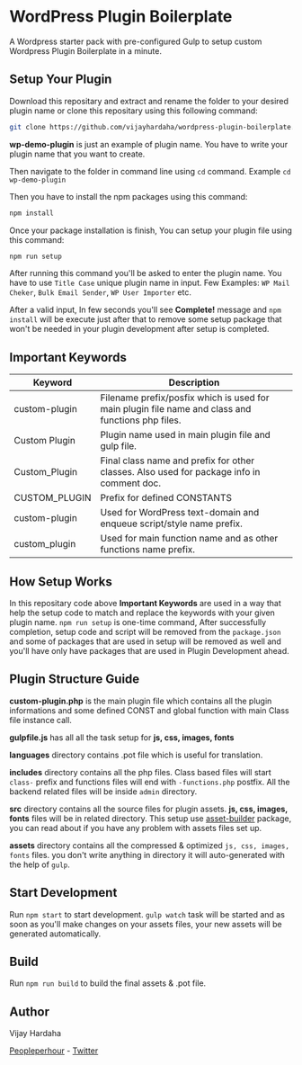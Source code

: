 # WordPress Plugin Boilerplate
A Wordpress starter pack with pre-configured Gulp to setup custom Wordpress Plugin Boilerplate in a minute.

## Setup Your Plugin

Download this repositary and extract and rename the folder to your desired plugin name or clone this repositary using this following command:

```bash
git clone https://github.com/vijayhardaha/wordpress-plugin-boilerplate.git wp-demo-plugin
```
**wp-demo-plugin** is just an example of plugin name. You have to write your plugin name that you want to create.

Then navigate to the folder in command line using `cd` command. Example `cd wp-demo-plugin`

Then you have to install the npm packages using this command:

```bash
npm install
```

Once your package installation is finish, You can setup your plugin file using this command:

```bash
npm run setup
```

After running this command you'll be asked to enter the plugin name. You have to use `Title Case` unique plugin name in input.
Few Examples: `WP Mail Cheker`, `Bulk Email Sender`, `WP User Importer` etc.

After a valid input, In few seconds you'll see **Complete!** message and `npm install` will be execute just after that to remove some setup package that won't be needed in your plugin development after setup is completed.

## Important Keywords

Keyword | Description
---|---
custom-plugin | Filename prefix/posfix which is used for main plugin file name and class and functions php files.
Custom Plugin | Plugin name used in main plugin file and gulp file.
Custom_Plugin | Final class name and prefix for other classes. Also used for package info in comment doc. 
CUSTOM_PLUGIN | Prefix for defined CONSTANTS
custom-plugin | Used for WordPress text-domain and enqueue script/style name prefix.
custom_plugin | Used for main function name and as other functions name prefix.

## How Setup Works

In this repositary code above **Important Keywords** are used in a way that help the setup code to match and replace the keywords with your given plugin name.
`npm run setup` is one-time command, After successfully completion, setup code and script will be removed from the `package.json` and some of packages that are used in setup will be removed as well and you'll have only have packages that are used in Plugin Development ahead.

## Plugin Structure Guide

**custom-plugin.php** is the main plugin file which contains all the plugin informations and some defined CONST and global function with main Class file instance call.

**gulpfile.js** has all all the task setup for **js, css, images, fonts**

**languages** directory contains .pot file which is useful for translation.

**includes** directory contains all the php files. Class based files will start `class-` prefix and functions files will end with `-functions.php` postfix. All the backend related files will be inside `admin` directory.

**src** directory contains all the source files for plugin assets. **js, css, images, fonts** files will be in related directory. This setup use [asset-builder](https://www.npmjs.com/package/asset-builder) package, you can read about if you have any problem with assets files set up.

**assets** directory contains all the compressed & optimized `js, css, images, fonts` files. you don't write anything in directory it will auto-generated with the help of `gulp`.

## Start Development

Run `npm start` to start development. `gulp watch` task will be started and as soon as you'll make changes on your assets files, your new assets will be generated automatically.

## Build

Run `npm run build` to build the final assets & .pot file.

## Author

Vijay Hardaha

[Peopleperhour](https://pph.me/vijayhardaha) - [Twitter](https://twitter.com/vijayhardaha)